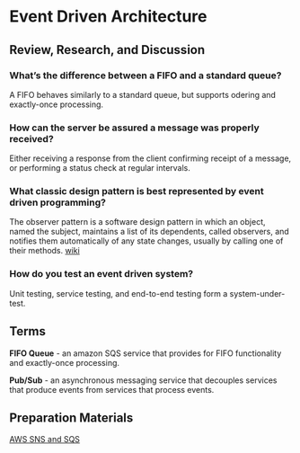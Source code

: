 # Event Driven Architecture

## Review, Research, and Discussion

### What’s the difference between a FIFO and a standard queue?

A FIFO behaves similarly to a standard queue, but supports odering and exactly-once processing.

### How can the server be assured a message was properly received?

Either receiving a response from the client confirming receipt of a message, or performing a status check at regular intervals.

### What classic design pattern is best represented by event driven programming?

The observer pattern is a software design pattern in which an object, named the subject, maintains a list of its dependents, called observers, and notifies them automatically of any state changes, usually by calling one of their methods. [wiki](https://en.wikipedia.org/wiki/Observer_pattern)

### How do you test an event driven system?

Unit testing, service testing, and end-to-end testing form a system-under-test.

## Terms

**FIFO Queue** - an amazon SQS service that provides for FIFO functionality and exactly-once processing.

**Pub/Sub** - an asynchronous messaging service that decouples services that produce events from services that process events.

## Preparation Materials

[AWS SNS and SQS](https://www.youtube.com/watch?v=mXk0MNjlO7A)
